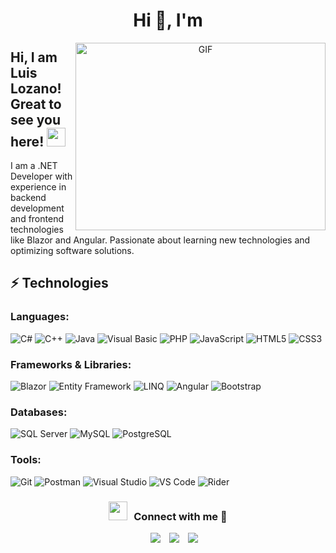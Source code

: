 <h1 align="center">Hi 👋, I'm <a href="#" target="blank"></a></h1>

<a target="_blank" align="center">
  <img align="right" top="500" height="300" width="400" alt="GIF" src="https://media.giphy.com/media/SWoSkN6DxTszqIKEqv/giphy.gif">
</a>

## Hi, I am Luis Lozano! Great to see you here! <img src="https://raw.githubusercontent.com/aemmadi/aemmadi/master/wave.gif" width="30px">

I am a .NET Developer with experience in backend development and frontend technologies like Blazor and Angular. Passionate about learning new technologies and optimizing software solutions.

## ⚡ Technologies

### Languages:

![C#](https://img.shields.io/badge/-C%23-239120?style=flat-square&logo=c-sharp&logoColor=white)
![C++](https://img.shields.io/badge/-C++-00599C?style=flat-square&logo=c)
![Java](https://img.shields.io/badge/-Java-007396?style=flat-square&logo=java)
![Visual Basic](https://img.shields.io/badge/-Visual%20Basic-5C2D91?style=flat-square&logo=dotnet)
![PHP](https://img.shields.io/badge/-PHP-777BB4?style=flat-square&logo=php)
![JavaScript](https://img.shields.io/badge/-JavaScript-black?style=flat-square&logo=javascript)
![HTML5](https://img.shields.io/badge/-HTML5-E34F26?style=flat-square&logo=html5&logoColor=white)
![CSS3](https://img.shields.io/badge/-CSS3-1572B6?style=flat-square&logo=css3)

### Frameworks & Libraries:

![Blazor](https://img.shields.io/badge/-Blazor-512BD4?style=flat-square&logo=blazor)
![Entity Framework](https://img.shields.io/badge/-Entity%20Framework-512BD4?style=flat-square&logo=dotnet)
![LINQ](https://img.shields.io/badge/-LINQ-512BD4?style=flat-square&logo=dotnet)
![Angular](https://img.shields.io/badge/-Angular-DD0031?style=flat-square&logo=angular)
![Bootstrap](https://img.shields.io/badge/-Bootstrap-563D7C?style=flat-square&logo=bootstrap)

### Databases:

![SQL Server](https://img.shields.io/badge/-SQL%20Server-CC2927?style=flat-square&logo=microsoft-sql-server)
![MySQL](https://img.shields.io/badge/-MySQL-black?style=flat-square&logo=mysql)
![PostgreSQL](https://img.shields.io/badge/-PostgreSQL-336791?style=flat-square&logo=postgresql)

### Tools:

![Git](https://img.shields.io/badge/-Git-black?style=flat-square&logo=git)
![Postman](https://img.shields.io/badge/-Postman-FF6C37?style=flat-square&logo=postman)
![Visual Studio](https://img.shields.io/badge/-Visual%20Studio-5C2D91?style=flat-square&logo=visual-studio)
![VS Code](https://img.shields.io/badge/-VS%20Code-007ACC?style=flat-square&logo=visual-studio-code)
![Rider](https://img.shields.io/badge/-Rider-000000?style=flat-square&logo=rider)

<h3 align="center" > <img src="https://media.giphy.com/media/iY8CRBdQXODJSCERIr/giphy.gif" width="30" height="30" style="margin-right: 10px;">Connect with me 🤝 </h3>

<p align="center">
 <div align="center" class="icons-social" style="margin-left: 10px;">
        <a style="margin-left: 10px;" target="_blank" href="#">
            <img src="https://img.icons8.com/doodle/40/000000/linkedin--v2.png"></a>
        <a style="margin-left: 10px;" target="_blank" href="#">
            <img src="https://img.icons8.com/doodle/40/000000/github--v1.png"></a>
        <a style="margin-left: 10px;" target="_blank" href="#">
            <img src="https://img.icons8.com/doodle/1x/twitter-squared--v2.png"></a>
</p>

<br>
